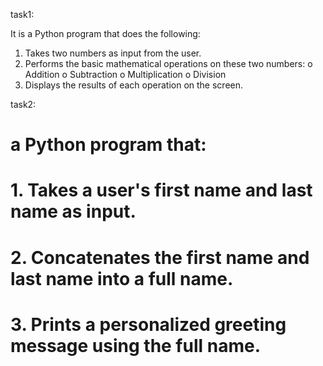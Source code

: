 task1:

It is a Python program that does the following:
1.  Takes two numbers as input from the user.
2.  Performs the basic mathematical operations on these two numbers:
o	Addition
o	Subtraction
o	Multiplication
o	Division
3.  Displays the results of each operation on the screen.
 
task2:

#  a Python program that:
# 1.  Takes a user's first name and last name as input.
# 2.  Concatenates the first name and last name into a full name.
# 3.  Prints a personalized greeting message using the full name.